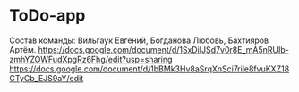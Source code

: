 # ToDo-app
Состав команды: Вильгаук Евгений, Богданова Любовь, Бахтияров Артём.
https://docs.google.com/document/d/1SxDiIJSd7v0r8E_mA5nRUIb-zmhYZOWFudXpgRz6Fhg/edit?usp=sharing
https://docs.google.com/document/d/1bBMk3Hv8aSrqXnSci7rile8fvuKXZ18CTyCb_EJS9aY/edit

